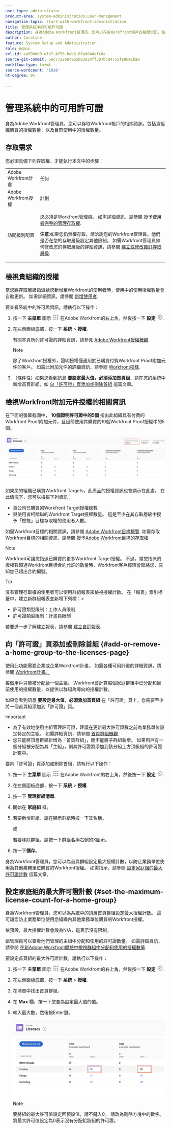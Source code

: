 ```yaml
---
user-type: administrator
product-area: system-administration;user-management
navigation-topic: start-with-workfront-administration
title: 管理系統中的可用許可證
description: 身為Adobe Workfront管理員，您可以存取Workfront帳戶的相關資訊，包括貴組織購買的授權數量，以及目前使用中的授權數量。
author: Caroline
feature: System Setup and Administration
role: Admin
exl-id: ea580dd0-efb7-4f56-beb3-07ad044efc8a
source-git-commit: 5ec772260c965b83824ff307bc84755fe06e1ba0
workflow-type: tm+mt
source-wordcount: '1018'
ht-degree: 0%

---
```


# 管理系統中的可用許可證

身為Adobe Workfront管理員，您可以存取Workfront帳戶的相關資訊，包括貴組織購買的授權數量，以及目前使用中的授權數量。

## 存取需求

您必須具備下列存取權，才能執行本文中的步驟：

<table style="table-layout:auto">
 <col> 
 <col> 
 <tbody> 
  <tr> 
   <td role="rowheader">Adobe Workfront計畫</td> 
   <td>任何</td> 
  </tr> 
  <tr> 
   <td role="rowheader">Adobe Workfront授權</td> 
   <td>計劃</td> 
  </tr> 
  <tr> 
   <td role="rowheader">訪問級別配置</td> 
   <td> <p>您必須是Workfront管理員。 如需詳細資訊，請參閱 <a href="../../administration-and-setup/add-users/configure-and-grant-access/grant-a-user-full-administrative-access.md" class="MCXref xref">授予使用者完整的管理存取權</a>.</p> <p><b>注意</b>:如果您仍無權存取，請洽詢您的Workfront管理員，他們是否在您的存取層級設定其他限制。 如需Workfront管理員如何修改您的存取層級的詳細資訊，請參閱 <a href="../../administration-and-setup/add-users/configure-and-grant-access/create-modify-access-levels.md" class="MCXref xref">建立或修改自訂存取層級</a>.</p> </td> 
  </tr> 
 </tbody> 
</table>

## 檢視貴組織的授權

當您將存取層級指派給您新增至Workfront的使用者時，使用中的使用授權數量會自動更新。 如需詳細資訊，請參閱 [新增使用者](../../administration-and-setup/add-users/create-and-manage-users/add-users.md).

要查看系統中的許可證資訊，請執行以下操作：

1. 按一下 **主菜單** 圖示 ![](assets/main-menu-icon.png) 在Adobe Workfront的右上角，然後按一下 **設定** ![](assets/gear-icon-settings.png).

1. 在左側面板底部，按一下 **系統** > **授權**.

   有關本頁所列許可證的詳細資訊，請參見 [Adobe Workfront授權概觀](../../administration-and-setup/add-users/access-levels-and-object-permissions/wf-licenses.md).

   >[!NOTE]
   >
   >除了Workfront授權外，證明授權僅適用於已購買付費Workfront Proof附加元件的客戶。 如需此附加元件的詳細資訊，請參閱 [Workfront校樣](../../workfront-proof/workfront-proof.md).

1. （條件性）如果您看到訊息 **要設定最大值，必須添加首頁組**，請在您的系統中新增首頁群組，如 [向「許可證」頁添加或刪除首組](#add-or-remove-a-home-group-to-the-licenses-page) 這篇文章。

## 檢視Workfront附加元件授權的相關資訊

在下面的螢幕截圖中， **10個證明許可證中的5個** 指出此組織具有付費的Workfront Proof附加元件，且目前使用其購買的10個Workfront Proof授權中的5個。

![](assets/updated-licenses-page.png)

如果您的組織已購買Workfront Targets，此產品的授權資訊也會顯示在此處。 在此情況下，您可以檢視下列資訊：

* 貴公司已購買的Workfront Target授權總數
* 與使用者相關聯的Workfront Target授權數量。 這是至少在其存取層級中授予「檢視」目標存取權的使用者人數。

如需Workfront目標的相關資訊，請參閱 [Adobe Workfront目標概覽](../../workfront-goals/goal-management/wf-goals-overview.md). 如需存取Workfront目標的相關資訊，請參閱 [授予Adobe Workfront目標的存取權](../../administration-and-setup/add-users/configure-and-grant-access/grant-access-goals.md)

>[!NOTE]
>
>Workfront可讓您指派已購買的更多Workfront Target授權。 不過，當您指派的授權數超過Workfront目標合約允許的數量時，Workfront客戶經理會聯絡您，告知您已超出合約編號。

<!--
If an organization has other paid add-on products, their license information also displays here. If the organization doesn't have any paid add-on products, nothing displays here. (Drafted this because not sure this is accurate: Scenario Planner is an add-on product and its licenses are not displayed there.)
-->

>[!TIP]
>
>沒有管理存取權的使用者可以使用群組報表來檢視授權計數。 在「報表」索引標籤中，建立新群組報表並新增下列欄：>
>* 許可證類型限制：工作人員限制
>* 許可證類型限制：計畫員限制
>
>若要進一步了解建立報表，請參閱 [建立自訂報表](../../reports-and-dashboards/reports/creating-and-managing-reports/create-custom-report.md).

## 向「許可證」頁添加或刪除首組 {#add-or-remove-a-home-group-to-the-licenses-page}

使用此功能需要企業或企業Workfront計畫。 如需各種可用計畫的詳細資訊，請參閱 [Workfront計畫。](https://www.workfront.com/plans)

每個用戶只能被分配給一個主組。 Workfront會計算每個家庭群組中已分配和目前使用的授權數量，以提供以群組為導向的授權計數。

如果您看到訊息 **要設定最大值，必須添加首頁組** 在「許可證」頁上，您需要至少將一個首頁組添加到「許可證」頁。

>[!IMPORTANT]
>
>* 為了有效地使用主組管理許可證，建議在更新最大許可證數之前為業務單位設定特定的主組。 如需詳細資訊，請參閱 [首頁群組概觀](../../administration-and-setup/manage-groups/groups-overview/home-groups.md).
>* 您只能將頂層群組新增為「首頁群組」，而不能將子群組新增。 如果用戶有一個分組被分配為其「主組」，則其許可證將添加到該分組上方頂級組的許可證計數中。
>


要向「許可證」頁添加或刪除首組，請執行以下操作：

1. 按一下 **主菜單** 圖示 ![](assets/main-menu-icon.png) 在Adobe Workfront的右上角，然後按一下 **設定** ![](assets/gear-icon-settings.png).

1. 在左側面板底部，按一下 **系統** > **授權**.

1. 按一下 **管理群組清單**.
1. 開始在 **家庭組** 框。
1. 若要新增群組，請在顯示群組時按一下其名稱。

   或

   若要移除群組，請按一下群組名稱右側的X圖示。

1. 按一下&#x200B;**儲存**。

身為Workfront管理員，您可以為首頁群組設定最大授權計數，以防止業務單位使用為其他業務單位購買的Workfront授權。 如需指示，請參閱 [設定家庭組的最大許可證計數](#set-the-maximum-license-count-for-a-home-group) 這篇文章。

## 設定家庭組的最大許可證計數 {#set-the-maximum-license-count-for-a-home-group}

身為Workfront管理員，您可以為系統中的頂層首頁群組設定最大授權計數。 這可讓您防止業務單位使用您組織內其他業務單位購買的Workfront授權。

依預設，最大授權計數會設為N/A，這表示沒有限制。

組管理員可以查看他們管理的主組中分配和使用的許可證數量。 如需詳細資訊，請參閱 [在新Adobe Workfront體驗中檢視群組中分配和使用的授權數量](../../administration-and-setup/manage-groups/create-and-manage-groups/view-number-licenses-allocated-used-group.md).

要設定首頁組的最大許可證計數，請執行以下操作：

1. 按一下 **主菜單** 圖示 ![](assets/main-menu-icon.png) 在Adobe Workfront的右上角，然後按一下 **設定** ![](assets/gear-icon-settings.png).

1. 在左側面板底部，按一下 **系統** > **授權**.

1. 在清單中找出首頁群組。
1. 在 **Max** 欄，按一下您要為設定最大值的值。
1. 輸入最大數，然後按Enter鍵。

   ![](assets/updated-max.png)

   >[!NOTE]
   >
   >要將組的最大許可值設定回預設值，請不鍵入0。 請改為刪除方塊中的數字。 將最大許可值設定為0表示沒有分配給該組的許可證。
